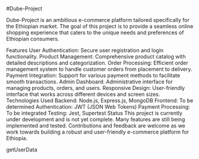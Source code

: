 #Dube-Project

Dube-Project is an ambitious e-commerce platform tailored specifically for the Ethiopian market. The goal of this project is to provide a seamless online shopping experience that caters to the unique needs and preferences of Ethiopian consumers.

Features
User Authentication: Secure user registration and login functionality.
Product Management: Comprehensive product catalog with detailed descriptions and categorization.
Order Processing: Efficient order management system to handle customer orders from placement to delivery.
Payment Integration: Support for various payment methods to facilitate smooth transactions.
Admin Dashboard: Administrative interface for managing products, orders, and users.
Responsive Design: User-friendly interface that works across different devices and screen sizes.
Technologies Used
Backend: Node.js, Express.js, MongoDB
Frontend: To be determined
Authentication: JWT (JSON Web Tokens)
Payment Processing: To be integrated
Testing: Jest, Supertest
Status
This project is currently under development and is not yet complete. Many features are still being implemented and tested. Contributions and feedback are welcome as we work towards building a robust and user-friendly e-commerce platform for Ethiopia.

getUserData
